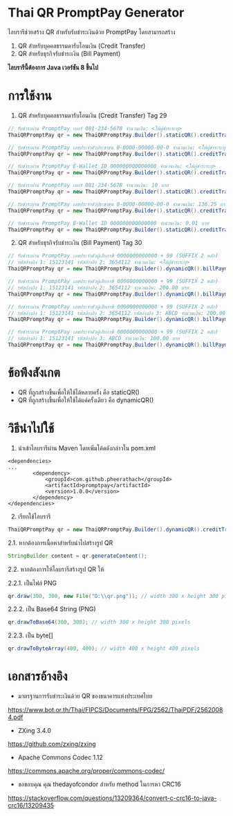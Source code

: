 # Thai QR PromptPay Generator

ไลบรารีช่วยสร้าง QR สำหรับรับชำระเงินด้วย PromptPay โดยสามารถสร้าง
1. QR สำหรับบุคคลธรรมดารับโอนเงิน (Credit Transfer)
2. QR สำหรับธุรกิจรับชำระเงิน (Bill Payment)

**ไลบรารีนี้ต้องการ Java เวอร์ชัน 8 ขึ้นไป**

# การใช้งาน
1. QR สำหรับบุคคลธรรมดารับโอนเงิน (Credit Transfer) Tag 29

```java
// รับชำระผ่าน PromptPay เบอร์ 081-234-5678 จำนวนเงิน: <ให้ผู้ชำระระบุ>
ThaiQRPromptPay qr = new ThaiQRPromptPay.Builder().staticQR().creditTransfer().mobileNumber("0812345678").build();

// รับชำระผ่าน PromptPay เลขประจำตัวประชาชน 0-0000-00000-00-0 จำนวนเงิน: <ให้ผู้ชำระระบุ>
ThaiQRPromptPay qr = new ThaiQRPromptPay.Builder().staticQR().creditTransfer().nationalId("0000000000000").build();

// รับชำระผ่าน PromptPay E-Wallet ID 000000000000000 จำนวนเงิน: <ให้ผู้ชำระระบุ>
ThaiQRPromptPay qr = new ThaiQRPromptPay.Builder().staticQR().creditTransfer().eWalletId("000000000000000").build();

// รับชำระผ่าน PromptPay เบอร์ 081-234-5678 จำนวนเงิน: 10 บาท
ThaiQRPromptPay qr = new ThaiQRPromptPay.Builder().staticQR().creditTransfer().mobileNumber("0812345678").amount(new BigDecimal("10.00")).build();

// รับชำระผ่าน PromptPay เลขประจำตัวประชาชน 0-0000-00000-00-0 จำนวนเงิน: 136.25 บาท
ThaiQRPromptPay qr = new ThaiQRPromptPay.Builder().staticQR().creditTransfer().nationalId("0000000000000").amount(new BigDecimal("136.25")).build();

// รับชำระผ่าน PromptPay E-Wallet ID 000000000000000 จำนวนเงิน: 0.01 บาท
ThaiQRPromptPay qr = new ThaiQRPromptPay.Builder().staticQR().creditTransfer().eWalletId("000000000000000").amount(new BigDecimal("0.01")).build();
```

2. QR สำหรับธุรกิจรับชำระเงิน (Bill Payment) Tag 30

```java
// รับชำระผ่าน PromptPay เลขประจำตัวผู้เสียภาษี 0000000000000 + 99 (SUFFIX 2 หลัก)
// รหัสอ้างอิง 1: 15123141 รหัสอ้างอิง 2: 3654112 จำนวนเงิน: <ให้ผู้ชำระระบุ>
ThaiQRPromptPay qr = new ThaiQRPromptPay.Builder().dynamicQR().billPayment().billerId("000000000000099").ref1("15123141").ref2("3654112").build();

// รับชำระผ่าน PromptPay เลขประจำตัวผู้เสียภาษี 0000000000000 + 99 (SUFFIX 2 หลัก)
// รหัสอ้างอิง 1: 15123141 รหัสอ้างอิง 2: 3654112 จำนวนเงิน: 200.00 บาท
ThaiQRPromptPay qr = new ThaiQRPromptPay.Builder().dynamicQR().billPayment().billerId("000000000000099").ref1("15123141").ref2("3654112").amount(new BigDecimal("200.00")).build();

// รับชำระผ่าน PromptPay เลขประจำตัวผู้เสียภาษี 0000000000000 + 99 (SUFFIX 2 หลัก)
// รหัสอ้างอิง 1: 15123141 รหัสอ้างอิง 2: 3654112 รหัสอ้างอิง 3: ABCD จำนวนเงิน: 200.00 บาท
ThaiQRPromptPay qr = new ThaiQRPromptPay.Builder().dynamicQR().billPayment().billerId("000000000000099").ref1("15123141").ref2("3654112").ref3("ABCD").amount(new BigDecimal("200.00")).build();

// รับชำระผ่าน PromptPay เลขประจำตัวผู้เสียภาษี 0000000000000 + 99 (SUFFIX 2 หลัก)
// รหัสอ้างอิง 1: 15123141 รหัสอ้างอิง 3: ABCD จำนวนเงิน: 100.00 บาท
ThaiQRPromptPay qr = new ThaiQRPromptPay.Builder().dynamicQR().billPayment().billerId("000000000000099").ref1("15123141").ref3("ABCD").amount(new BigDecimal("100.00")).build();

```

# ข้อพึงสังเกต
- QR ที่ถูกสร้างขึ้นเพื่อให้ใช้ได้หลายครั้ง คือ staticQR()
- QR ที่ถูกสร้างขึ้นเพื่อให้ใช้ได้แค่ครั้งเดียว คือ dynamicQR()

# วิธีนำไปใช้
1. นำเข้าไลบรารีผ่าน Maven โดยเพิ่มโค้ดดังกล่าวใน pom.xml
```
<dependencies>
...
		<dependency>
			<groupId>com.github.pheerathach</groupId>
			<artifactId>promptpay</artifactId>
			<version>1.0.0</version>
		</dependency>
</dependencies>
```
2. เรียกใช้ไลบรารี
```java
ThaiQRPromptPay qr = new ThaiQRPromptPay.Builder().dynamicQR().creditTransfer().mobileNumber("0812345678").amount(new BigDecimal("100.00")).build();
```
2.1. หากต้องการเนื้อหาสำหรับนำไปสร้างรูป QR
```java
StringBuilder content = qr.generateContent();
```
2.2. หากต้องการให้ไลบรารีสร้างรูป QR ให้

  2.2.1. เป็นไฟล์ PNG
```java
qr.draw(300, 300, new File("D:\\qr.png")); // width 300 x height 300 pixels | save to D:\qr.png
```

  2.2.2. เป็น Base64 String (PNG)
```java
qr.drawToBase64(300, 300); // width 300 x height 300 pixels
```

  2.2.3. เป็น byte[]
```java
qr.drawToByteArray(400, 400); // width 400 x height 400 pixels
```

# เอกสารอ้างอิง
- มาตรฐานการรับชำระเงินด้วย QR ของธนาคารแห่งประเทศไทย

https://www.bot.or.th/Thai/FIPCS/Documents/FPG/2562/ThaiPDF/25620084.pdf

- ZXing 3.4.0

https://github.com/zxing/zxing

- Apache Commons Codec 1.12

https://commons.apache.org/proper/commons-codec/

- ขอขอบคุณ คุณ thedayofcondor สำหรับ method ในการหา CRC16

https://stackoverflow.com/questions/13209364/convert-c-crc16-to-java-crc16/13209435

